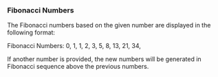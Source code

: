 ### Fibonacci Numbers

The Fibonacci numbers based on the given number are displayed in the following format:

Fibonacci Numbers:
0, 1, 1, 2, 3, 5, 8, 13, 21, 34, 

If another number is provided, the new numbers will be generated in Fibonacci sequence above the previous numbers.
